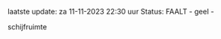 laatste update: 
za 11-11-2023 22:30   uur 
Status: FAALT - geel - 
<div class="service Y">schijfruimte</div>